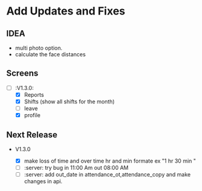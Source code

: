 # Add Updates and Fixes

## IDEA

- multi photo option.
- calculate the face distances

## Screens

- [ ] :V1.3.0:
  - [x] Reports
  - [x] Shifts (show all shifts for the month)
  - [ ] leave
  - [x] profile

## Next Release

- V1.3.0

  - [x] make loss of time and over time hr and min formate ex "1 hr 30 min "
  - [ ] :server: try bug in 11:00 Am out 08:00 AM
  - [ ] :server: add out_date in attendance_ot,attendance_copy and make changes
        in api.
